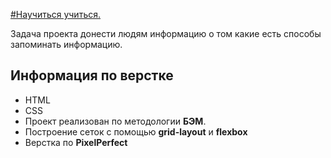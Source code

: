 [#Научиться учиться.](https://milla201177.github.io/how-to-learn/)

Задача проекта донести людям информацию о том какие есть способы запоминать информацию.

Информация по верстке
-
- HTML
- CSS
- Проект реализован по методологии **БЭМ**. 
- Построение сеток с помощью **grid-layout** и **flexbox**
- Верстка по **PixelPerfect**

